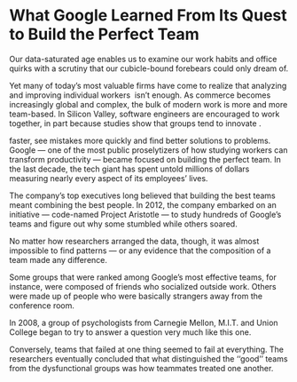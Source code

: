 # What Google Learned From Its Quest to Build the Perfect Team


Our data-saturated age enables us to examine our work habits and office quirks with a scrutiny that our cubicle-bound
 forebears could only dream of.

Yet many of today’s most valuable firms have come to realize that analyzing and improving individual workers ­ isn’t enough. As commerce becomes increasingly global and complex, the bulk of modern work is more and more team-based. 
In Silicon Valley, software engineers are encouraged to work together, in part because studies show that groups tend to innovate .

faster, see mistakes more quickly and find better solutions to problems. 
Google — one of the most public proselytizers of how studying workers can transform productivity — became focused on building the  perfect team. In the last decade, the tech giant has spent untold millions of dollars measuring nearly every aspect of its employees’ lives. 

The company’s top executives long believed that building the best teams meant combining the best people.
In 2012, the company embarked on an initiative — code-named Project Aristotle — to study hundreds of Google’s teams and figure out why some stumbled while others soared. 

No matter how researchers arranged the data, though, it was almost impossible to find patterns — or any evidence that the composition of a team made any difference. 

Some groups that were ranked among Google’s most effective teams, for instance, were composed of friends who socialized outside work. Others were made up of people who were basically strangers away from the conference room.

In 2008, a group of psychologists from Carnegie Mellon, M.I.T. and Union College began to try to answer a question very much like this one.

Conversely, teams that failed at one thing seemed to fail at everything. The researchers eventually concluded that what distinguished the ‘‘good’’ teams from the dysfunctional groups was how teammates treated one another. 


